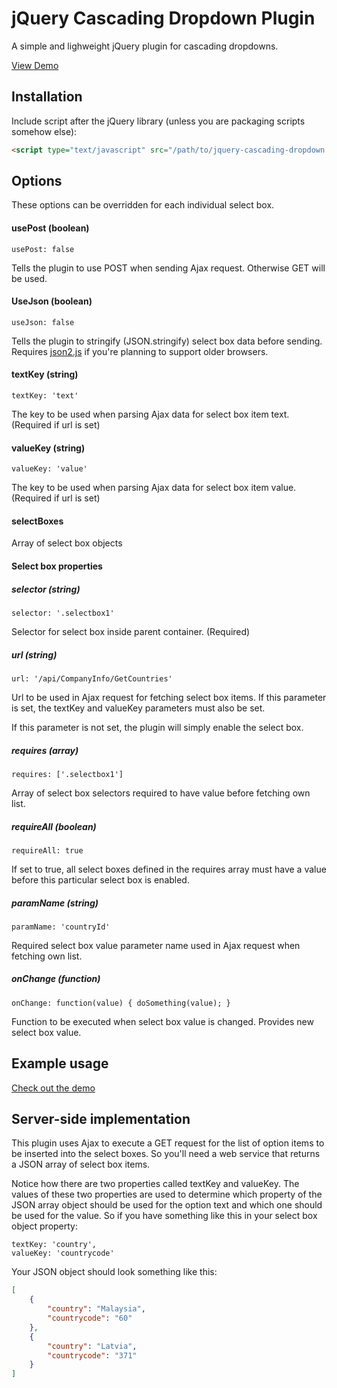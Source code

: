 # jQuery Cascading Dropdown Plugin

A simple and lighweight jQuery plugin for cascading dropdowns.

[View Demo](http://dnasir.com/github/jquery.cascadingdropdown/demo.html)

## Installation

Include script after the jQuery library (unless you are packaging scripts somehow else):

```html
<script type="text/javascript" src="/path/to/jquery-cascading-dropdown.js"></script>
```

## Options

These options can be overridden for each individual select box.

#### usePost (boolean)

    usePost: false

Tells the plugin to use POST when sending Ajax request. Otherwise GET will be used.

#### UseJson (boolean)

    useJson: false

Tells the plugin to stringify (JSON.stringify) select box data before sending. Requires 
[json2.js](https://github.com/douglascrockford/JSON-js) if you're planning to support older browsers.

#### textKey (string)

    textKey: 'text'

The key to be used when parsing Ajax data for select box item text. (Required if url is set)

#### valueKey (string)

    valueKey: 'value'

The key to be used when parsing Ajax data for select box item value. (Required if url is set)

#### selectBoxes

Array of select box objects

#### Select box properties

##### selector (string)

    selector: '.selectbox1'

Selector for select box inside parent container. (Required)

##### url (string)

    url: '/api/CompanyInfo/GetCountries'

Url to be used in Ajax request for fetching select box items. If this parameter is set,
the textKey and valueKey parameters must also be set.

If this parameter is not set, the plugin will simply enable the select box.

##### requires (array)

    requires: ['.selectbox1']

Array of select box selectors required to have value before fetching own list.

##### requireAll (boolean)

    requireAll: true

If set to true, all select boxes defined in the requires array must have a value before this particular
select box is enabled.

##### paramName (string)

    paramName: 'countryId'

Required select box value parameter name used in Ajax request when fetching own list.

##### onChange (function)

    onChange: function(value) { doSomething(value); }

Function to be executed when select box value is changed. Provides new select box value.

## Example usage

[Check out the demo](http://dnasir.com/github/jquery.cascadingdropdown/demo.html)

## Server-side implementation

This plugin uses Ajax to execute a GET request for the list of option items to be inserted into the select boxes. 
So you'll need a web service that returns a JSON array of select box items.

Notice how there are two properties called textKey and valueKey. The values of these two properties are
used to determine which property of the JSON array object should be used for the option text and which one
should be used for the value. So if you have something like this in your select box object property:

    textKey: 'country',
    valueKey: 'countrycode'

Your JSON object should look something like this:

```json
[
    {
        "country": "Malaysia",
        "countrycode": "60"
    },
    {
        "country": "Latvia",
        "countrycode": "371"
    }
]
```
